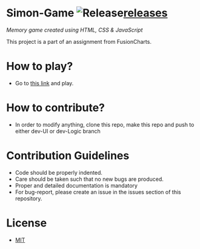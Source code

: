 # Simon-Game	![Release][release-image][releases]

*Memory game created using HTML, CSS & JavaScript*

[release-image]: http://img.shields.io/badge/release-1.0-blue.svg?style=flat
[releases]:https://github.com/priyanjitdey94/priyanjitdey94.github.io/releases/tag/1.0

This project is a part of an assignment from FusionCharts.

# How to play?
+ Go to [this link](https://priyanjitdey94.github.io) and play.


# How to contribute?
+ In order to modify anything, clone this repo, make this repo and push to either dev-UI or dev-Logic branch

# Contribution Guidelines
+ Code should be properly indented.
+ Care should be taken such that no new bugs are produced.
+ Proper and detailed documentation is mandatory
+ For bug-report, please create an issue in the issues section of this repository.

# License
+ [MIT](https://opensource.org/licenses/MIT) 
